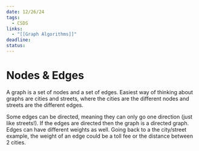 ```yaml
---
date: 12/26/24
tags:
  - CSDS
links:
  - "[[Graph Algorithms]]"
deadline: 
status:
---
```

# Nodes & Edges
A graph is a set of nodes and a set of edges. Easiest way of thinking about graphs are cities and streets, where the cities are the different nodes and streets are the different edges. 

Some edges can be directed, meaning they can only go one direction (just like streets!). If the edges are directed then the graph is a directed graph. Edges can have different weights as well. Going back to a the city/street example, the weight of an edge could be a toll fee or the distance between 2 cities. 
